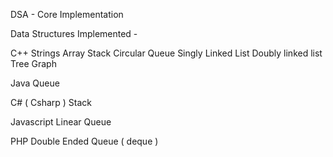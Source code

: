 DSA - Core Implementation 

Data Structures Implemented - 

C++ 
    Strings
    Array 
    Stack
    Circular Queue
    Singly Linked List
    Doubly linked list 
    Tree
    Graph

Java 
    Queue

C# ( Csharp )
    Stack

Javascript
    Linear Queue

PHP
    Double Ended Queue ( deque )

